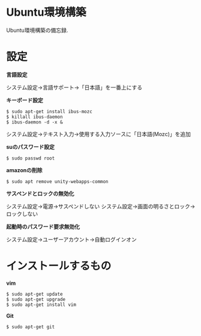 # Ubuntu環境構築

Ubuntu環境構築の備忘録.

# 設定

**言語設定**

システム設定->言語サポート->「日本語」を一番上にする

**キーボード設定**

```
$ sudo apt-get install ibus-mozc
$ killall ibus-daemon
$ ibus-daemon -d -x &
```

システム設定->テキスト入力->使用する入力ソースに「日本語(Mozc)」を追加

**suのパスワード設定**

```
$ sudo passwd root
```

**amazonの削除**

```
$ sudo apt remove unity-webapps-common
```

**サスペンドとロックの無効化**

システム設定->電源->サスペンドしない
システム設定->画面の明るさとロック->ロックしない

**起動時のパスワード要求無効化**

システム設定->ユーザーアカウント->自動ログインオン

# インストールするもの



**vim**

```
$ sudo apt-get update
$ sudo apt-get upgrade
$ sudo apt-get install vim
```

**Git**

```
$ sudo apt-get git
```


